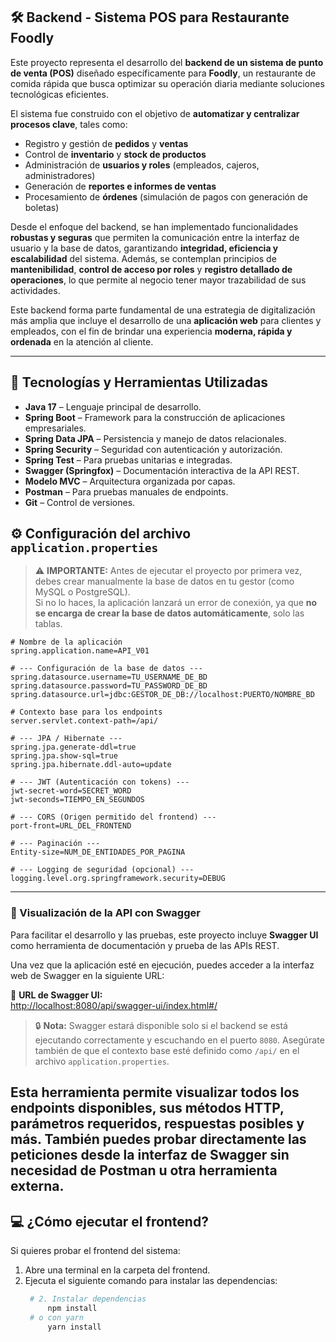 ## 🛠️ Backend - Sistema POS para Restaurante Foodly

Este proyecto representa el desarrollo del **backend de un sistema de punto de venta (POS)** diseñado específicamente para **Foodly**, un restaurante de comida rápida que busca optimizar su operación diaria mediante soluciones tecnológicas eficientes.

El sistema fue construido con el objetivo de **automatizar y centralizar procesos clave**, tales como:

- Registro y gestión de **pedidos** y **ventas**
- Control de **inventario** y **stock de productos**
- Administración de **usuarios y roles** (empleados, cajeros, administradores)
- Generación de **reportes e informes de ventas**
- Procesamiento de **órdenes** (simulación de pagos con generación de boletas)

Desde el enfoque del backend, se han implementado funcionalidades **robustas y seguras** que permiten la comunicación entre la interfaz de usuario y la base de datos, garantizando **integridad, eficiencia y escalabilidad** del sistema. Además, se contemplan principios de **mantenibilidad**, **control de acceso por roles** y **registro detallado de operaciones**, lo que permite al negocio tener mayor trazabilidad de sus actividades.

Este backend forma parte fundamental de una estrategia de digitalización más amplia que incluye el desarrollo de una **aplicación web** para clientes y empleados, con el fin de brindar una experiencia **moderna, rápida y ordenada** en la atención al cliente.

---

## 🧰 Tecnologías y Herramientas Utilizadas

- **Java 17** – Lenguaje principal de desarrollo.
- **Spring Boot** – Framework para la construcción de aplicaciones empresariales.
- **Spring Data JPA** – Persistencia y manejo de datos relacionales.
- **Spring Security** – Seguridad con autenticación y autorización.
- **Spring Test** – Para pruebas unitarias e integradas.
- **Swagger (Springfox)** – Documentación interactiva de la API REST.
- **Modelo MVC** – Arquitectura organizada por capas.
- **Postman** – Para pruebas manuales de endpoints.
- **Git** – Control de versiones.

## ⚙️ Configuración del archivo `application.properties`

> ⚠️ **IMPORTANTE:** Antes de ejecutar el proyecto por primera vez, debes crear manualmente la base de datos en tu gestor (como MySQL o PostgreSQL).  
> Si no lo haces, la aplicación lanzará un error de conexión, ya que **no se encarga de crear la base de datos automáticamente**, solo las tablas.

```properties
# Nombre de la aplicación
spring.application.name=API_V01

# --- Configuración de la base de datos ---
spring.datasource.username=TU_USERNAME_DE_BD
spring.datasource.password=TU_PASSWORD_DE_BD
spring.datasource.url=jdbc:GESTOR_DE_DB://localhost:PUERTO/NOMBRE_BD

# Contexto base para los endpoints
server.servlet.context-path=/api/

# --- JPA / Hibernate ---
spring.jpa.generate-ddl=true
spring.jpa.show-sql=true
spring.jpa.hibernate.ddl-auto=update

# --- JWT (Autenticación con tokens) ---
jwt-secret-word=SECRET_WORD
jwt-seconds=TIEMPO_EN_SEGUNDOS

# --- CORS (Origen permitido del frontend) ---
port-front=URL_DEL_FRONTEND

# --- Paginación ---
Entity-size=NUM_DE_ENTIDADES_POR_PAGINA

# --- Logging de seguridad (opcional) ---
logging.level.org.springframework.security=DEBUG
```
---

### 📘 Visualización de la API con Swagger

Para facilitar el desarrollo y las pruebas, este proyecto incluye **Swagger UI** como herramienta de documentación y prueba de las APIs REST.

Una vez que la aplicación esté en ejecución, puedes acceder a la interfaz web de Swagger en la siguiente URL:

🔗 **URL de Swagger UI:**  
[http://localhost:8080/api/swagger-ui/index.html#/](http://localhost:8080/api/swagger-ui/index.html#/)

> 🔒 **Nota:** Swagger estará disponible solo si el backend se está ejecutando correctamente y escuchando en el puerto `8080`. Asegúrate también de que el contexto base esté definido como `/api/` en el archivo `application.properties`.

Esta herramienta permite visualizar todos los endpoints disponibles, sus métodos HTTP, parámetros requeridos, respuestas posibles y más. También puedes **probar directamente las peticiones** desde la interfaz de Swagger sin necesidad de Postman u otra herramienta externa.
--

## 💻 ¿Cómo ejecutar el frontend?

Si quieres probar el frontend del sistema:

1. Abre una terminal en la carpeta del frontend.
2. Ejecuta el siguiente comando para instalar las dependencias:
   ```bash
    # 2. Instalar dependencias
        npm install
    # o con yarn
        yarn install
   ```

